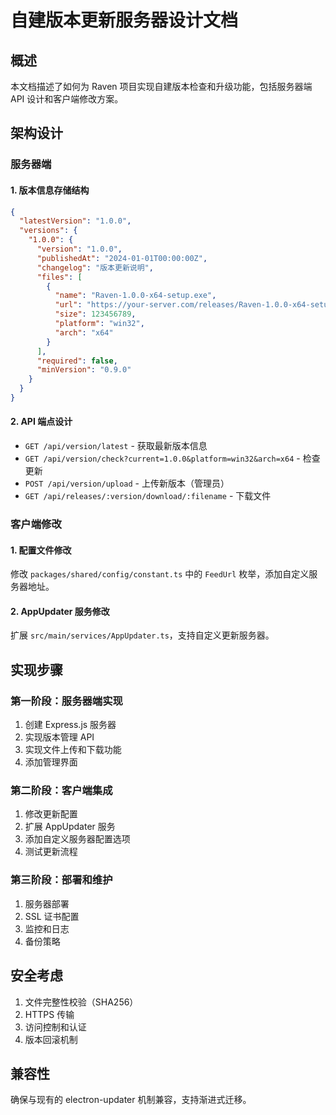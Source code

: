 # 自建版本更新服务器设计文档

## 概述

本文档描述了如何为 Raven 项目实现自建版本检查和升级功能，包括服务器端 API 设计和客户端修改方案。

## 架构设计

### 服务器端

#### 1. 版本信息存储结构

```json
{
  "latestVersion": "1.0.0",
  "versions": {
    "1.0.0": {
      "version": "1.0.0",
      "publishedAt": "2024-01-01T00:00:00Z",
      "changelog": "版本更新说明",
      "files": [
        {
          "name": "Raven-1.0.0-x64-setup.exe",
          "url": "https://your-server.com/releases/Raven-1.0.0-x64-setup.exe",
          "size": 123456789,
          "platform": "win32",
          "arch": "x64"
        }
      ],
      "required": false,
      "minVersion": "0.9.0"
    }
  }
}
```

#### 2. API 端点设计

- `GET /api/version/latest` - 获取最新版本信息
- `GET /api/version/check?current=1.0.0&platform=win32&arch=x64` - 检查更新
- `POST /api/version/upload` - 上传新版本（管理员）
- `GET /api/releases/:version/download/:filename` - 下载文件

### 客户端修改

#### 1. 配置文件修改

修改 `packages/shared/config/constant.ts` 中的 `FeedUrl` 枚举，添加自定义服务器地址。

#### 2. AppUpdater 服务修改

扩展 `src/main/services/AppUpdater.ts`，支持自定义更新服务器。

## 实现步骤

### 第一阶段：服务器端实现

1. 创建 Express.js 服务器
2. 实现版本管理 API
3. 实现文件上传和下载功能
4. 添加管理界面

### 第二阶段：客户端集成

1. 修改更新配置
2. 扩展 AppUpdater 服务
3. 添加自定义服务器配置选项
4. 测试更新流程

### 第三阶段：部署和维护

1. 服务器部署
2. SSL 证书配置
3. 监控和日志
4. 备份策略

## 安全考虑

1. 文件完整性校验（SHA256）
2. HTTPS 传输
3. 访问控制和认证
4. 版本回滚机制

## 兼容性

确保与现有的 electron-updater 机制兼容，支持渐进式迁移。